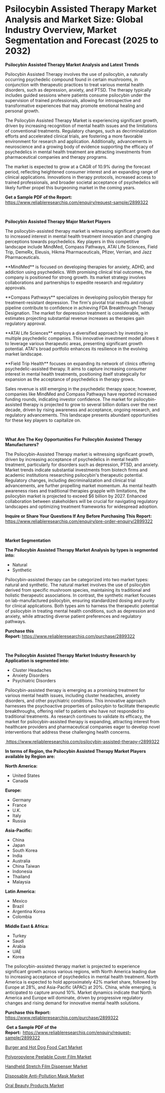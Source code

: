 <p><h1>Psilocybin Assisted Therapy Market Analysis and Market Size: Global Industry Overview, Market Segmentation and Forecast (2025 to 2032)</h1></p><p><strong>Psilocybin Assisted Therapy Market Analysis and Latest Trends</strong></p>
<p><p>Psilocybin Assisted Therapy involves the use of psilocybin, a naturally occurring psychedelic compound found in certain mushrooms, in conjunction with therapeutic practices to treat various mental health disorders, such as depression, anxiety, and PTSD. The therapy typically includes guided sessions where patients consume psilocybin under the supervision of trained professionals, allowing for introspective and transformative experiences that may promote emotional healing and personal growth.</p><p>The Psilocybin Assisted Therapy Market is experiencing significant growth, driven by increasing recognition of mental health issues and the limitations of conventional treatments. Regulatory changes, such as decriminalization efforts and accelerated clinical trials, are fostering a more favorable environment for research and application. Additionally, advancements in neuroscience and a growing body of evidence supporting the efficacy of psychedelics in mental health treatment are attracting investments from pharmaceutical companies and therapy programs.</p><p>The market is expected to grow at a CAGR of 10.9% during the forecast period, reflecting heightened consumer interest and an expanding range of clinical applications. Innovations in therapy protocols, increased access to trained professionals, and broader societal acceptance of psychedelics will likely further propel this burgeoning market in the coming years.</p></p>
<p><strong>Get a Sample PDF of the Report:&nbsp;</strong> <a href="https://www.reliableresearchiq.com/enquiry/request-sample/2899322?utm_campaign=120&utm_medium=2&utm_source=Github&utm_content=ia&utm_term=15032025&utm_id=psilocybin-assisted-therapy">https://www.reliableresearchiq.com/enquiry/request-sample/2899322</a></p>
<p>&nbsp;</p>
<p><strong>Psilocybin Assisted Therapy Major Market Players</strong></p>
<p><p>The psilocybin-assisted therapy market is witnessing significant growth due to increased interest in mental health treatment innovation and changing perceptions towards psychedelics. Key players in this competitive landscape include MindMed, Compass Pathways, ATAI Life Sciences, Field Trip, DemeRx, Eleusis, Hikma Pharmaceuticals, Pfizer, Verrian, and Jazz Pharmaceuticals.</p><p>**MindMed** is focused on developing therapies for anxiety, ADHD, and addiction using psychedelics. With promising clinical trial outcomes, the company is positioned for strong growth. Its market strategy involves collaborations and partnerships to expedite research and regulatory approvals.</p><p>**Compass Pathways** specializes in developing psilocybin therapy for treatment-resistant depression. The firm's pivotal trial results and robust pipeline contribute to confidence in achieving FDA Breakthrough Therapy Designation. The market for depression treatment is considerable, with estimates projecting substantial revenue increases as therapies gain regulatory approval.</p><p>**ATAI Life Sciences** employs a diversified approach by investing in multiple psychedelic companies. This innovative investment model allows it to leverage various therapeutic areas, presenting significant growth potential. ATAI's broad portfolio enhances its resilience in the evolving market landscape.</p><p>**Field Trip Health** focuses on expanding its network of clinics offering psychedelic-assisted therapy. It aims to capture increasing consumer interest in mental health treatments, positioning itself strategically for expansion as the acceptance of psychedelics in therapy grows.</p><p>Sales revenue is still emerging in the psychedelic therapy space; however, companies like MindMed and Compass Pathways have reported increased funding rounds, indicating investor confidence. The market for psilocybin-assisted therapy is projected to grow to several billion dollars over the next decade, driven by rising awareness and acceptance, ongoing research, and regulatory advancements. This landscape presents abundant opportunities for these key players to capitalize on.</p></p>
<p>&nbsp;</p>
<p><strong>What Are The Key Opportunities For Psilocybin Assisted Therapy Manufacturers?</strong></p>
<p><p>The Psilocybin-Assisted Therapy market is witnessing significant growth, driven by increasing acceptance of psychedelics in mental health treatment, particularly for disorders such as depression, PTSD, and anxiety. Market trends indicate substantial investments from biotech firms and academic institutions researching psilocybin's therapeutic potential. Regulatory changes, including decriminalization and clinical trial advancements, are further propelling market momentum. As mental health awareness rises and traditional therapies grapple with limitations, the psilocybin market is projected to exceed $6 billion by 2027. Enhanced collaboration between stakeholders will be crucial for navigating regulatory landscapes and optimizing treatment frameworks for widespread adoption.</p></p>
<p><strong>Inquire or Share Your Questions If Any Before Purchasing This Report:</strong> <a href="https://www.reliableresearchiq.com/enquiry/pre-order-enquiry/2899322?utm_campaign=120&utm_medium=2&utm_source=Github&utm_content=ia&utm_term=15032025&utm_id=psilocybin-assisted-therapy">https://www.reliableresearchiq.com/enquiry/pre-order-enquiry/2899322</a></p>
<p>&nbsp;</p>
<p><strong>Market Segmentation</strong></p>
<p><strong>The Psilocybin Assisted Therapy Market Analysis by types is segmented into:</strong></p>
<p><ul><li>Natural</li><li>Synthetic</li></ul></p>
<p><p>Psilocybin-assisted therapy can be categorized into two market types: natural and synthetic. The natural market involves the use of psilocybin derived from specific mushroom species, maintaining its traditional and holistic therapeutic associations. In contrast, the synthetic market focuses on lab-manufactured psilocybin, ensuring standardized dosing and purity for clinical applications. Both types aim to harness the therapeutic potential of psilocybin in treating mental health conditions, such as depression and anxiety, while attracting diverse patient preferences and regulatory pathways.</p></p>
<p><strong>Purchase this Report:&nbsp;</strong><a href="https://www.reliableresearchiq.com/purchase/2899322?utm_campaign=120&utm_medium=2&utm_source=Github&utm_content=ia&utm_term=15032025&utm_id=psilocybin-assisted-therapy">https://www.reliableresearchiq.com/purchase/2899322</a></p>
<p>&nbsp;</p>
<p><strong>The Psilocybin Assisted Therapy Market Industry Research by Application is segmented into:</strong></p>
<p><ul><li>Cluster Headaches</li><li>Anxiety Disorders</li><li>Psychiatric Disorders</li></ul></p>
<p><p>Psilocybin-assisted therapy is emerging as a promising treatment for various mental health issues, including cluster headaches, anxiety disorders, and other psychiatric conditions. This innovative approach harnesses the psychoactive properties of psilocybin to facilitate therapeutic breakthroughs, offering relief to patients who have not responded to traditional treatments. As research continues to validate its efficacy, the market for psilocybin-assisted therapy is expanding, attracting interest from healthcare providers and pharmaceutical companies eager to develop novel interventions that address these challenging health concerns.</p></p>
<p><a href="https://www.reliableresearchiq.com/psilocybin-assisted-therapy-r2899322?utm_campaign=120&utm_medium=2&utm_source=Github&utm_content=ia&utm_term=15032025&utm_id=psilocybin-assisted-therapy">&nbsp;https://www.reliableresearchiq.com/psilocybin-assisted-therapy-r2899322</a></p>
<p><strong>In terms of Region, the Psilocybin Assisted Therapy Market Players available by Region are:</strong></p>
<p>
    <p> <strong> North America: </strong>
        <ul>
            <li>United States</li>
            <li>Canada</li>
        </ul>
        </p> 
    <p> <strong> Europe: </strong>
        <ul>
            <li>Germany</li>
            <li>France</li>
            <li>U.K.</li>
            <li>Italy</li>
            <li>Russia</li>
        </ul>
        </p> 
    <p> <strong> Asia-Pacific: </strong>
        <ul>
            <li>China</li>
            <li>Japan</li>
            <li>South Korea</li>
            <li>India</li>
            <li>Australia</li>
            <li>China Taiwan</li>
            <li>Indonesia</li>
            <li>Thailand</li>
            <li>Malaysia</li>
        </ul>
        </p> 
    <p> <strong> Latin America: </strong>
        <ul>
            <li>Mexico</li>
            <li>Brazil</li>
            <li>Argentina Korea</li>
            <li>Colombia</li>
        </ul>
        </p> 
    <p> <strong> Middle East & Africa: </strong>
        <ul>
            <li>Turkey</li>
            <li>Saudi</li>
            <li>Arabia</li>
            <li>UAE</li>
            <li>Korea</li>
        </ul>
    </p>
    </p>
<p><p>The psilocybin-assisted therapy market is projected to experience significant growth across various regions, with North America leading due to increasing acceptance of psychedelics in mental health treatment. North America is expected to hold approximately 42% market share, followed by Europe at 28%, and Asia-Pacific (APAC) at 20%. China, while emerging, is anticipated to capture around 10%. Market dynamics indicate that North America and Europe will dominate, driven by progressive regulatory changes and rising demand for innovative mental health solutions.</p></p>
<p><strong>Purchase this Report: </strong><a href="https://www.reliableresearchiq.com/purchase/2899322?utm_campaign=120&utm_medium=2&utm_source=Github&utm_content=ia&utm_term=15032025&utm_id=psilocybin-assisted-therapy">https://www.reliableresearchiq.com/purchase/2899322</a></p>
<p>&nbsp;<strong>Get a Sample PDF of the Report:&nbsp;&nbsp;</strong><a href="https://www.reliableresearchiq.com/enquiry/request-sample/2899322?utm_campaign=120&utm_medium=2&utm_source=Github&utm_content=ia&utm_term=15032025&utm_id=psilocybin-assisted-therapy">https://www.reliableresearchiq.com/enquiry/request-sample/2899322</a></p>
<p><strong></strong></p>
<p><p><a href="https://github.com/kabotcaddoub/Market-Research-Report-List-1/blob/main/burger-and-hot-dog-food-cart-market.md?utm_campaign=120&utm_medium=2&utm_source=Github&utm_content=ia&utm_term=15032025&utm_id=psilocybin-assisted-therapy">Burger and Hot Dog Food Cart Market</a></p><p><a href="https://github.com/duskodazzi34/Market-Research-Report-List-1/blob/main/polypropylene-peelable-cover-film-market.md?utm_campaign=120&utm_medium=2&utm_source=Github&utm_content=ia&utm_term=15032025&utm_id=psilocybin-assisted-therapy">Polypropylene Peelable Cover Film Market</a></p><p><a href="https://github.com/daddskokenk4/Market-Research-Report-List-1/blob/main/handheld-stretch-film-dispenser-market.md?utm_campaign=120&utm_medium=2&utm_source=Github&utm_content=ia&utm_term=15032025&utm_id=psilocybin-assisted-therapy">Handheld Stretch Film Dispenser Market</a></p><p><a href="https://github.com/forttgoddym7/Market-Research-Report-List-1/blob/main/disposable-anti-pollution-mask-market.md?utm_campaign=120&utm_medium=2&utm_source=Github&utm_content=ia&utm_term=15032025&utm_id=psilocybin-assisted-therapy">Disposable Anti-Pollution Mask Market</a></p><p><a href="https://github.com/kimomeifbnu26/Market-Research-Report-List-1/blob/main/oral-beauty-products-market.md?utm_campaign=120&utm_medium=2&utm_source=Github&utm_content=ia&utm_term=15032025&utm_id=psilocybin-assisted-therapy">Oral Beauty Products Market</a></p></p>